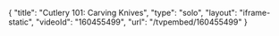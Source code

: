 {
    "title": "Cutlery 101: Carving Knives",
    "type": "solo",
    "layout": "iframe-static",
    "videoId": "160455499",
    "url": "\/tvpembed\/160455499"
}